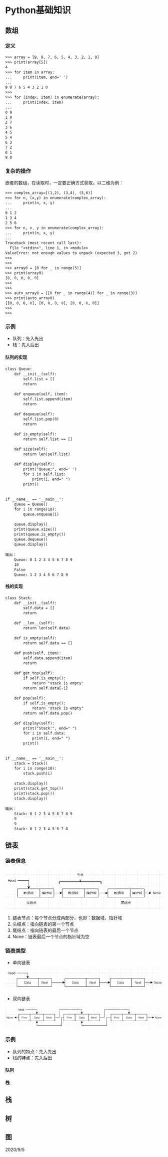 # Python基础知识

## 数组

### 定义

    >>> array = [9, 8, 7, 6, 5, 4, 3, 2, 1, 0]
    >>> print(array[5])
    4
    >>> for item in array:
    ...     print(item, end=' ')
    ...
    9 8 7 6 5 4 3 2 1 0 
    >>> 
    >>> for (index, item) in enumerate(array):
    ...     print(index, item)
    ...
    0 9
    1 8
    2 7
    3 6
    4 5
    5 4
    6 3
    7 2
    8 1
    9 0

### 复杂的操作
嵌套的数组，在读取时，一定要正确方式获取。以二维为例：

    >>> complex_array=[(1,2), (3,4), (5,6)]
    >>> for n, (x,y) in enumerate(complex_array):
    ...     print(n, x, y)
    ...
    0 1 2
    1 3 4
    2 5 6
    >>> for n, x, y in enumerate(complex_array):
    ...     print(n, x, y)
    ...
    Traceback (most recent call last):
      File "<stdin>", line 1, in <module>
    ValueError: not enough values to unpack (expected 3, got 2)
    >>>
    >>>
    >>> array0 = [0 for _ in range(5)]
    >>> print(array0)
    [0, 0, 0, 0, 0]
    >>>
    >>>
    >>> auto_array0 = [[0 for _ in range(4)] for _ in range(3)]
    >>> print(auto_array0)
    [[0, 0, 0, 0], [0, 0, 0, 0], [0, 0, 0, 0]]
    >>>
    >>>

### 示例
* 队列：先入先出
* 栈：先入后出

#### 队列的实现

    class Queue:
        def __init__(self):
            self.list = []
            return
    
        def enqueue(self, item):
            self.list.append(item)
            return
    
        def dequeue(self):
            self.list.pop(0)
            return
    
        def is_empty(self):
            return self.list == []
    
        def size(self):
            return len(self.list)
    
        def display(self):
            print("Queue:", end=' ')
            for i in self.list:
                print(i, end=" ")
            print()
    
    
    if __name__ == '__main__':
        queue = Queue()
        for i in range(10):
            queue.enqueue(i)
    
        queue.display()
        print(queue.size())
        print(queue.is_empty())
        queue.dequeue()
        queue.display()

    输出：
        Queue: 0 1 2 3 4 5 6 7 8 9 
        10
        False
        Queue: 1 2 3 4 5 6 7 8 9 
#### 栈的实现

    class Stack:
        def __init__(self):
            self.data = []
            return
    
        def __len__(self):
            return len(self.data)
    
        def is_empty(self):
            return self.data == []
    
        def push(self, item):
            self.data.append(item)
            return
    
        def get_top(self):
            if self.is_empty():
                return "stack is empty"
            return self.data[-1]
    
        def pop(self):
            if self.is_empty():
                return "stack is empty"
            return self.data.pop()
    
        def display(self):
            print("Stack:", end=" ")
            for i in self.data:
                print(i, end=" ")
            print()
    
    
    if __name__ == '__main__':
        stack = Stack()
        for i in range(10):
            stack.push(i)
    
        stack.display()
        print(stack.get_top())
        print(stack.pop())
        stack.display()
    
    输出：
        Stack: 0 1 2 3 4 5 6 7 8 9 
        9
        9
        Stack: 0 1 2 3 4 5 6 7 8 

## 链表

### 链表信息

![](../../assets/002/linklist-001.png)

1. 链表节点：每个节点分成两部分，也即：数据域、指针域
2. 头结点：指向链表的第一个节点
3. 尾结点：指向链表的最后一个节点
4. None：链表最后一个节点的指针域为空

### 链表类型

* 单向链表

![](../../assets/002/linklist-002.png)

* 双向链表

![](../../assets/002/linklist-003.png)

### 示例
* 队列的特点：先入先出
* 栈的特点：先入后出

#### 队列


#### 栈


## 栈


## 树


## 图


2020/9/5